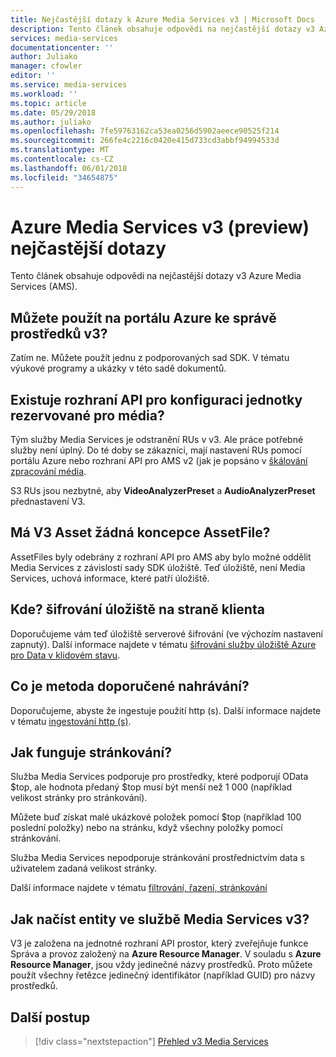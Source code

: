 ```yaml
---
title: Nejčastější dotazy k Azure Media Services v3 | Microsoft Docs
description: Tento článek obsahuje odpovědi na nejčastější dotazy v3 Azure Media Services.
services: media-services
documentationcenter: ''
author: Juliako
manager: cfowler
editor: ''
ms.service: media-services
ms.workload: ''
ms.topic: article
ms.date: 05/29/2018
ms.author: juliako
ms.openlocfilehash: 7fe59763162ca53ea0256d5902aeece90525f214
ms.sourcegitcommit: 266fe4c2216c0420e415d733cd3abbf94994533d
ms.translationtype: MT
ms.contentlocale: cs-CZ
ms.lasthandoff: 06/01/2018
ms.locfileid: "34654875"
---
```

# <a name="azure-media-services-v3-preview-frequently-asked-questions"></a>Azure Media Services v3 (preview) nejčastější dotazy

Tento článek obsahuje odpovědi na nejčastější dotazy v3 Azure Media Services (AMS).

## <a name="can-i-use-the-azure-portal-to-manage-v3-resources"></a>Můžete použít na portálu Azure ke správě prostředků v3?

Zatím ne. Můžete použít jednu z podporovaných sad SDK. V tématu výukové programy a ukázky v této sadě dokumentů.

## <a name="is-there-an-api-for-configuring-media-reserved-units"></a>Existuje rozhraní API pro konfiguraci jednotky rezervované pro média?

Tým služby Media Services je odstranění RUs v v3. Ale práce potřebné služby není úplný. Do té doby se zákazníci, mají nastavení RUs pomocí portálu Azure nebo rozhraní API pro AMS v2 (jak je popsáno v [škálování zpracování média](../previous/media-services-scale-media-processing-overview.md). 

S3 RUs jsou nezbytné, aby **VideoAnalyzerPreset** a **AudioAnalyzerPreset** přednastavení V3.

## <a name="does-v3-asset-have-no-assetfile-concept"></a>Má V3 Asset žádná koncepce AssetFile?

AssetFiles byly odebrány z rozhraní API pro AMS aby bylo možné oddělit Media Services z závislostí sady SDK úložiště. Teď úložiště, není Media Services, uchová informace, které patří úložiště. 

## <a name="where-did-client-side-storage-encryption-go"></a>Kde? šifrování úložiště na straně klienta

Doporučujeme vám teď úložiště serverové šifrování (ve výchozím nastavení zapnutý). Další informace najdete v tématu [šifrování služby úložiště Azure pro Data v klidovém stavu](https://docs.microsoft.com/azure/storage/common/storage-service-encryption).

## <a name="what-is-the-recommended-upload-method"></a>Co je metoda doporučené nahrávání?

Doporučujeme, abyste že ingestuje použití http (s). Další informace najdete v tématu [ingestování http (s)](job-input-from-http-how-to.md).

## <a name="how-does-pagination-work"></a>Jak funguje stránkování?

Služba Media Services podporuje pro prostředky, které podporují OData $top, ale hodnota předaný $top musí být menší než 1 000 (například velikost stránky pro stránkování).

Můžete buď získat malé ukázkové položek pomocí $top (například 100 poslední položky) nebo na stránku, když všechny položky pomocí stránkování. 

Služba Media Services nepodporuje stránkování prostřednictvím data s uživatelem zadaná velikost stránky.

Další informace najdete v tématu [filtrování, řazení, stránkování](assets-concept.md#filtering-ordering-paging)

## <a name="how-to-retrieve-an-entity-in-media-services-v3"></a>Jak načíst entity ve službě Media Services v3?

V3 je založena na jednotné rozhraní API prostor, který zveřejňuje funkce Správa a provoz založený na **Azure Resource Manager**. V souladu s **Azure Resource Manager**, jsou vždy jedinečné názvy prostředků. Proto můžete použít všechny řetězce jedinečný identifikátor (například GUID) pro názvy prostředků. 

## <a name="next-steps"></a>Další postup

> [!div class="nextstepaction"]
> [Přehled v3 Media Services](media-services-overview.md)
